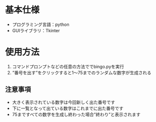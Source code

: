 # 基本仕様
- プログラミング言語：python
- GUIライブラリ：Tkinter
# 使用方法
1. コマンドプロンプトなどの任意の方法ででbingo.pyを実行
2. ”番号を出す”をクリックすると1～75までのランダムな数字が生成される
## 注意事項
- 大きく表示されている数字は今回新しく出た番号です
- 下に一覧となって出ている数字はこれまでに出た番号です
- 75まですべての数字を生成し終わった場合”終わり”と表示されます
